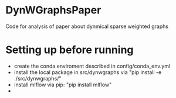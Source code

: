 # DynWGraphsPaper
Code for analysis of paper about dynmical sparse weighted graphs 

# Setting up before running
- create the conda enviroment described in config/conda_env.yml
- install the local package in src/dynwgraphs via "pip install -e ./src/dynwgraphs/"
- install mlflow via pip: "pip install mlflow"
- 